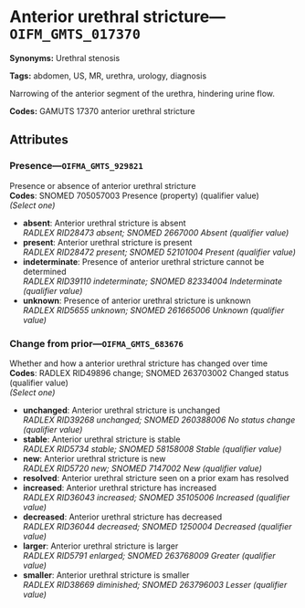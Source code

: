 # Anterior urethral stricture—`OIFM_GMTS_017370`

**Synonyms:** Urethral stenosis

**Tags:** abdomen, US, MR, urethra, urology, diagnosis

Narrowing of the anterior segment of the urethra, hindering urine flow.

**Codes:** GAMUTS 17370 anterior urethral stricture

## Attributes

### Presence—`OIFMA_GMTS_929821`

Presence or absence of anterior urethral stricture  
**Codes**: SNOMED 705057003 Presence (property) (qualifier value)  
*(Select one)*

- **absent**: Anterior urethral stricture is absent  
_RADLEX RID28473 absent; SNOMED 2667000 Absent (qualifier value)_
- **present**: Anterior urethral stricture is present  
_RADLEX RID28472 present; SNOMED 52101004 Present (qualifier value)_
- **indeterminate**: Presence of anterior urethral stricture cannot be determined  
_RADLEX RID39110 indeterminate; SNOMED 82334004 Indeterminate (qualifier value)_
- **unknown**: Presence of anterior urethral stricture is unknown  
_RADLEX RID5655 unknown; SNOMED 261665006 Unknown (qualifier value)_

### Change from prior—`OIFMA_GMTS_683676`

Whether and how a anterior urethral stricture has changed over time  
**Codes**: RADLEX RID49896 change; SNOMED 263703002 Changed status (qualifier value)  
*(Select one)*

- **unchanged**: Anterior urethral stricture is unchanged  
_RADLEX RID39268 unchanged; SNOMED 260388006 No status change (qualifier value)_
- **stable**: Anterior urethral stricture is stable  
_RADLEX RID5734 stable; SNOMED 58158008 Stable (qualifier value)_
- **new**: Anterior urethral stricture is new  
_RADLEX RID5720 new; SNOMED 7147002 New (qualifier value)_
- **resolved**: Anterior urethral stricture seen on a prior exam has resolved  
- **increased**: Anterior urethral stricture has increased  
_RADLEX RID36043 increased; SNOMED 35105006 Increased (qualifier value)_
- **decreased**: Anterior urethral stricture has decreased  
_RADLEX RID36044 decreased; SNOMED 1250004 Decreased (qualifier value)_
- **larger**: Anterior urethral stricture is larger  
_RADLEX RID5791 enlarged; SNOMED 263768009 Greater (qualifier value)_
- **smaller**: Anterior urethral stricture is smaller  
_RADLEX RID38669 diminished; SNOMED 263796003 Lesser (qualifier value)_